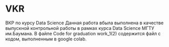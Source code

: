 # VKR
ВКР по курсу Data Science
Данная работа вбыла выполнена в качестве выпускной контрольной работы в рамках курса Data Science МГТУ им.Баумана.
В файле Code for graduation work_1(2) содержится файл с кодом, выполненным в google colab.
